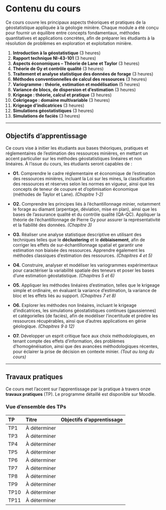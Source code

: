 # Contenu du cours

Ce cours couvre les principaux aspects théoriques et pratiques de la géostatistique appliquée à la géologie minière. Chaque module a été conçu pour fournir un équilibre entre concepts fondamentaux, méthodes quantitatives et applications concrètes, afin de préparer les étudiants à la résolution de problèmes en exploration et exploitation minière.

1. **Introduction à la géostatistique** (3 heures)
2. **Rapport technique NI-43-101** (3 heures)  
3. **Aspects économiques – Théorie de Lane et Taylor** (3 heures)  
4. **Théorie de Gy et contrôle qualité** (3 heures)  
5. **Traitement et analyse statistique des données de forage** (3 heures)  
6. **Méthodes conventionnelles de calcul des ressources** (3 heures)  
7. **Variogramme : théorie, estimation et modélisation** (5 heures)  
8. **Variance de blocs, de dispersion et d’estimation** (3 heures)  
9. **Krigeage : théorie, calcul et pratique** (3 heures)  
10. **Cokrigeage : domaine multivariable** (3 heures)  
11. **Krigeage d’indicatrices** (3 heures)  
12. **Simulations géostatistiques** (3 heures)  
13. **Simulations de faciès** (3 heures)  

---

## Objectifs d’apprentissage

Ce cours vise à initier les étudiants aux bases théoriques, pratiques et réglementaires de l’estimation des ressources minières, en mettant un accent particulier sur les méthodes géostatistiques linéaires et non linéaires. À l’issue du cours, les étudiants seront capables de :

- **O1.** Comprendre le cadre réglementaire et économique de l’estimation des ressources minières, incluant la Loi sur les mines, la classification des ressources et réserves selon les normes en vigueur, ainsi que les concepts de teneur de coupure et d’optimisation économique (méthodes de Taylor et Lane). *(Chapitre 1-2)*  

- **O2.** Comprendre les principes liés à l’échantillonnage minier, notamment le forage au diamant (arpentage, déviation, mise en plan), ainsi que les bases de l’assurance qualité et du contrôle qualité (QA-QC). Appliquer la théorie de l’échantillonnage de Pierre Gy pour assurer la représentativité et la fiabilité des données. *(Chapitre 3)*

- **O3.** Réaliser une analyse statistique descriptive en utilisant des techniques telles que le **déclustering** et le **débiaisement**, afin de corriger les effets de sur-échantillonnage spatial et garantir une estimation non biaisée des ressources. Apprendre également les méthodes classiques d’estimation des ressources. *(Chapitres 4 et 5)*

- **O4.** Construire, analyser et modéliser les variogrammes expérimentaux pour caractériser la variabilité spatiale des teneurs et poser les bases d’une estimation géostatistique. *(Chapitres 5 et 6)*  

- **O5.** Appliquer les méthodes linéaires d’estimation, telles que le krigeage simple et ordinaire, en évaluant la variance d’estimation, la variance de bloc et les effets liés au support. *(Chapitres 7 et 8)*  

- **O6.** Explorer les méthodes non linéaires, incluant le krigeage d’indicatrices, les simulations géostatistiques continues (gaussiennes) et catégorielles (de faciès), afin de modéliser l’incertitude et prédire les ressources récupérables, ainsi que d’autres applications en génie géologique. *(Chapitres 9 à 12)*  

- **O7.** Développer un esprit critique face aux choix méthodologiques, en tenant compte des effets d’information, des problèmes d’homogénéisation, ainsi que des avancées méthodologiques récentes, pour éclairer la prise de décision en contexte minier. *(Tout au long du cours)*  


---

## Travaux pratiques

Ce cours met l’accent sur l’apprentissage par la pratique à travers onze **travaux pratiques** (TP). Le programme détaillé est disponible sur Moodle.

### Vue d’ensemble des TPs

| TP    | Titre           | Objectifs d’apprentissage |
|:------|:----------------|:--------------------------|
| TP1   | À déterminer    |                           |
| TP3   | À déterminer    |                           |
| TP4   | À déterminer    |                           |
| TP5   | À déterminer    |                           |
| TP6   | À déterminer    |                           |
| TP7   | À déterminer    |                           |
| TP8   | À déterminer    |                           |
| TP9   | À déterminer    |                           |
| TP10  | À déterminer    |                           |
| TP11  | À déterminer    |                           |


